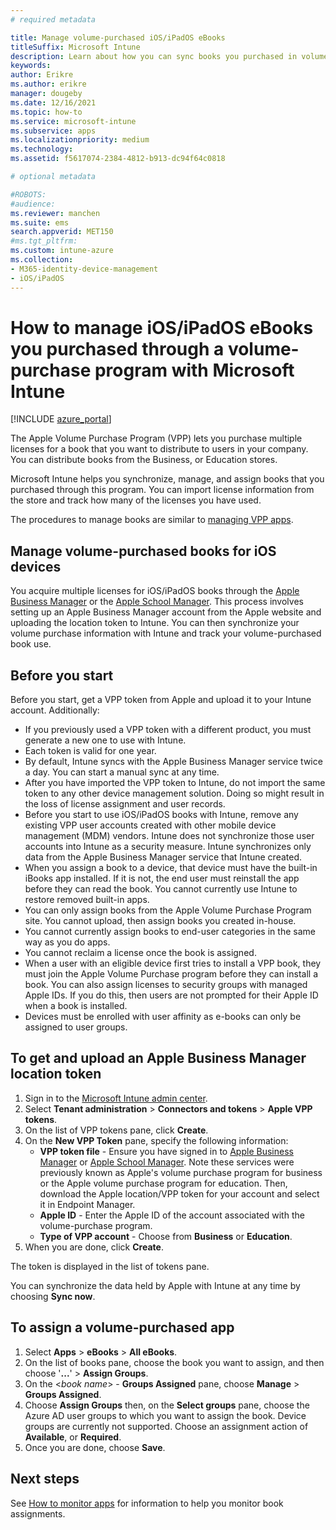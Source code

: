 ```yaml
---
# required metadata

title: Manage volume-purchased iOS/iPadOS eBooks
titleSuffix: Microsoft Intune
description: Learn about how you can sync books you purchased in volume from the iOS store into Intune and then manage and track their usage.
keywords:
author: Erikre
ms.author: erikre
manager: dougeby
ms.date: 12/16/2021
ms.topic: how-to
ms.service: microsoft-intune
ms.subservice: apps
ms.localizationpriority: medium
ms.technology:
ms.assetid: f5617074-2384-4812-b913-dc94f64c0818

# optional metadata

#ROBOTS:
#audience:
ms.reviewer: manchen
ms.suite: ems
search.appverid: MET150
#ms.tgt_pltfrm:
ms.custom: intune-azure
ms.collection:
- M365-identity-device-management
- iOS/iPadOS
---
```


# How to manage iOS/iPadOS eBooks you purchased through a volume-purchase program with Microsoft Intune


[!INCLUDE [azure_portal](../includes/azure_portal.md)]

The Apple Volume Purchase Program (VPP) lets you purchase multiple licenses for a book that you want to distribute to users in your company. You can distribute books from the Business, or Education stores.

Microsoft Intune helps you synchronize, manage, and assign books that you purchased through this program. You can import license information from the store and track how many of the licenses you have used.

The procedures to manage books are similar to [managing VPP apps](vpp-apps-ios.md).

## Manage volume-purchased books for iOS devices
You acquire multiple licenses for iOS/iPadOS books through the [Apple Business Manager](https://business.apple.com/) or the [Apple School Manager](https://school.apple.com/). This process involves setting up an Apple Business Manager account from the Apple website and uploading the location token to Intune.  You can then synchronize your volume purchase information with Intune and track your volume-purchased book use.

## Before you start
Before you start, get a VPP token from Apple and upload it to your Intune account. Additionally:

* If you previously used a VPP token with a different product, you must generate a new one to use with Intune.
* Each token is valid for one year.
* By default, Intune syncs with the Apple Business Manager service twice a day. You can start a manual sync at any time.
* After you have imported the VPP token to Intune, do not import the same token to any other device management solution. Doing so might result in the loss of license assignment and user records.
* Before you start to use iOS/iPadOS books with Intune, remove any existing VPP user accounts created with other mobile device management (MDM) vendors. Intune does not synchronize those user accounts into Intune as a security measure. Intune synchronizes only data from the Apple Business Manager service that Intune created.
* When you assign a book to a device, that device must have the built-in iBooks app installed. If it is not, the end user must reinstall the app before they can read the book. You cannot currently use Intune to restore removed built-in apps.
* You can only assign books from the Apple Volume Purchase Program site. You cannot upload, then assign books you created in-house.
* You cannot currently assign books to end-user categories in the same way as you do apps.
* You cannot reclaim a license once the book is assigned.
* When a user with an eligible device first tries to install a VPP book, they must join the Apple Volume Purchase program before they can install a book. You can also assign licenses to security groups with managed Apple IDs. If you do this, then users are not prompted for their Apple ID when a book is installed.
* Devices must be enrolled with user affinity as e-books can only be assigned to user groups.   


## To get and upload an Apple Business Manager location token

1. Sign in to the [Microsoft Intune admin center](https://go.microsoft.com/fwlink/?linkid=2109431).
2. Select **Tenant administration** > **Connectors and tokens** > **Apple VPP tokens**.
3. On the list of VPP tokens pane, click **Create**.
5. On the **New VPP Token** pane, specify the following information:
    - **VPP token file** - Ensure you have signed in to [Apple Business Manager](https://business.apple.com/) or [Apple School Manager](https://school.apple.com/). Note these services were previously known as Apple's volume purchase program for business or the Apple volume purchase program for education. Then, download the Apple location/VPP token for your account and select it in Endpoint Manager.
    - **Apple ID** - Enter the Apple ID of the account associated with the volume-purchase program.
    - **Type of VPP account** - Choose from **Business** or **Education**.
5. When you are done, click **Create**.

The token is displayed in the list of tokens pane.


You can synchronize the data held by Apple with Intune at any time by choosing **Sync now**.

## To assign a volume-purchased app

1. Select **Apps** > **eBooks** > **All eBooks**.
2. On the list of books pane, choose the book you want to assign, and then choose '**...**' > **Assign Groups**.
3. On the <*book name*> - **Groups Assigned** pane, choose **Manage** > **Groups Assigned**.
4. Choose **Assign Groups** then, on the **Select groups** pane, choose the Azure AD user groups to which you want to assign the book. Device groups are currently not supported.
Choose an assignment action of **Available**, or **Required**. 
5. Once you are done, choose **Save**.

## Next steps

See [How to monitor apps](apps-monitor.md) for information to help you monitor book assignments.






